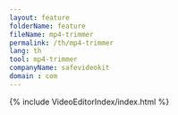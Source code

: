 ```yaml
---
layout: feature
folderName: feature
fileName: mp4-trimmer
permalink: /th/mp4-trimmer
lang: th
tool: mp4-trimmer
companyName: safevideokit
domain : com
---
```


{% include VideoEditorIndex/index.html %}

   
